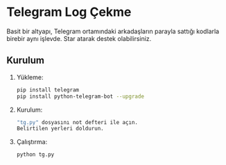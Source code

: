 # Telegram Log Çekme

Basit bir altyapı, Telegram ortamındaki arkadaşların parayla sattığı kodlarla birebir aynı işlevde. Star atarak destek olabilirsiniz.

## Kurulum

1. Yükleme:
   ```bash
   pip install telegram
   pip install python-telegram-bot --upgrade
   ```
2. Kurulum:
   ```bash
   "tg.py" dosyasını not defteri ile açın.
   Belirtilen yerleri doldurun.
   ```
3. Çalıştırma:
   ```bash
   python tg.py
   ```
  

